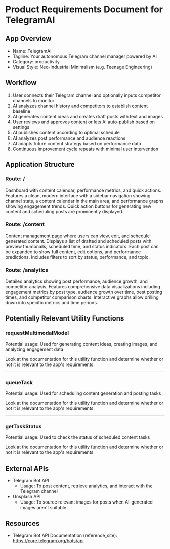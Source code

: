 # Product Requirements Document for TelegramAI

## App Overview
- Name: TelegramAI
- Tagline: Your autonomous Telegram channel manager powered by AI
- Category: productivity
- Visual Style: Neo-Industrial Minimalism (e.g. Teenage Engineering)

## Workflow

1. User connects their Telegram channel and optionally inputs competitor channels to monitor
2. AI analyzes channel history and competitors to establish content baseline
3. AI generates content ideas and creates draft posts with text and images
4. User reviews and approves content or lets AI auto-publish based on settings
5. AI publishes content according to optimal schedule
6. AI analyzes post performance and audience reactions
7. AI adapts future content strategy based on performance data
8. Continuous improvement cycle repeats with minimal user intervention

## Application Structure


### Route: /

Dashboard with content calendar, performance metrics, and quick actions. Features a clean, modern interface with a sidebar navigation showing channel stats, a content calendar in the main area, and performance graphs showing engagement trends. Quick action buttons for generating new content and scheduling posts are prominently displayed.


### Route: /content

Content management page where users can view, edit, and schedule generated content. Displays a list of drafted and scheduled posts with preview thumbnails, scheduled time, and status indicators. Each post can be expanded to show full content, edit options, and performance predictions. Includes filters to sort by status, performance, and topic.


### Route: /analytics

Detailed analytics showing post performance, audience growth, and competitor analysis. Features comprehensive data visualizations including engagement metrics by post type, audience growth over time, best posting times, and competitor comparison charts. Interactive graphs allow drilling down into specific metrics and time periods.


## Potentially Relevant Utility Functions

### requestMultimodalModel

Potential usage: Used for generating content ideas, creating images, and analyzing engagement data

Look at the documentation for this utility function and determine whether or not it is relevant to the app's requirements.


----------------------------------

### queueTask

Potential usage: Used for scheduling content generation and posting tasks

Look at the documentation for this utility function and determine whether or not it is relevant to the app's requirements.


----------------------------------

### getTaskStatus

Potential usage: Used to check the status of scheduled content tasks

Look at the documentation for this utility function and determine whether or not it is relevant to the app's requirements.

## External APIs
- Telegram Bot API
  - Usage: To post content, retrieve analytics, and interact with the Telegram channel
- Unsplash API
  - Usage: To source relevant images for posts when AI-generated images aren't suitable

## Resources
- Telegram Bot API Documentation (reference_site): https://core.telegram.org/bots/api
